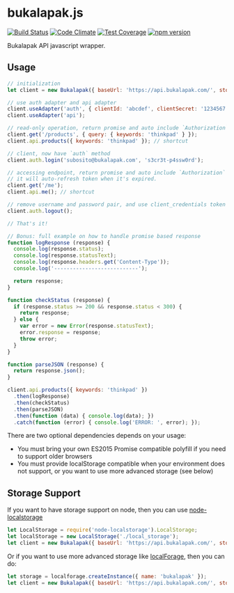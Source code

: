 # bukalapak.js

[![Build Status](https://travis-ci.org/bukalapak/bukalapak.js.svg?branch=master)](https://travis-ci.org/bukalapak/bukalapak.js)
[![Code Climate](https://codeclimate.com/github/bukalapak/bukalapak.js/badges/gpa.svg)](https://codeclimate.com/github/bukalapak/bukalapak.js)
[![Test Coverage](https://codecov.io/gh/bukalapak/bukalapak.js/branch/master/graph/badge.svg)](https://codecov.io/gh/bukalapak/bukalapak.js)
[![npm version](https://badge.fury.io/js/bukalapak.svg)](https://www.npmjs.com/package/bukalapak)

Bukalapak API javascript wrapper.

## Usage

```javascript
// initialization
let client = new Bukalapak({ baseUrl: 'https://api.bukalapak.com/', storage: localStorage });

// use auth adapter and api adapter
client.useAdapter('auth', { clientId: 'abcdef', clientSecret: '1234567', subdomain: 'accounts' });
client.useAdapter('api');

// read-only operation, return promise and auto include `Authorization` header with token from client_credentials
client.get('/products', { query: { keywords: 'thinkpad' } });
client.api.products({ keywords: 'thinkpad' }); // shortcut

// client, now have `auth` method
client.auth.login('subosito@bukalapak.com', 's3cr3t-p4ssw0rd');

// accessing endpoint, return promise and auto include `Authorization` header with token from resource_owner_password
// it will auto-refresh token when it's expired.
client.get('/me');
client.api.me(); // shortcut

// remove username and password pair, and use client_credentials token instead
client.auth.logout();

// That's it!

// Bonus: full example on how to handle promise based response
function logResponse (response) {
  console.log(response.status);
  console.log(response.statusText);
  console.log(response.headers.get('Content-Type'));
  console.log('---------------------------');

  return response;
}

function checkStatus (response) {
  if (response.status >= 200 && response.status < 300) {
    return response;
  } else {
    var error = new Error(response.statusText);
    error.response = response;
    throw error;
  }
}

function parseJSON (response) {
  return response.json();
}

client.api.products({ keywords: 'thinkpad' })
  .then(logResponse)
  .then(checkStatus)
  .then(parseJSON)
  .then(function (data) { console.log(data); })
  .catch(function (error) { console.log('ERROR: ', error); });

```

There are two optional dependencies depends on your usage:

- You must bring your own ES2015 Promise compatible polyfill if you need to support older browsers
- You must provide localStorage compatible when your environment does not support,
  or you want to use more advanced storage (see below)

## Storage Support

If you want to have storage support on node, then you can use [node-localstorage](https://github.com/lmaccherone/node-localstorage)


```javascript
let LocalStorage = require('node-localstorage').LocalStorage;
let localStorage = new LocalStorage('./local_storage');
let client = new Bukalapak({ baseUrl: 'https://api.bukalapak.com/', storage: localStorage });
```

Or if you want to use more advanced storage like [localForage](https://github.com/mozilla/localForage), then you can do:

```javascript
let storage = localforage.createInstance({ name: 'bukalapak' });
let client = new Bukalapak({ baseUrl: 'https://api.bukalapak.com/', storage: storage, storageOptions: { serialize: false } });
```

